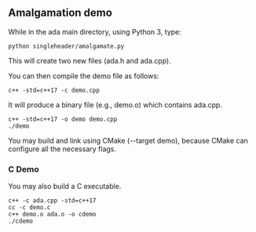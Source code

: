 ## Amalgamation demo

While in the ada main directory, using Python 3, type:

```
python singleheader/amalgamate.py
```

This will create two new files (ada.h and ada.cpp).

You can then compile the demo file as follows:

```
c++ -std=c++17 -c demo.cpp
```

It will produce a binary file (e.g., demo.o) which contains ada.cpp.

```
c++ -std=c++17 -o demo demo.cpp
./demo
```

You may build and link using CMake (--target demo), because CMake can configure all the necessary flags.


### C Demo

You may also build a C executable.

```
c++ -c ada.cpp -std=c++17
cc -c demo.c
c++ demo.o ada.o -o cdemo
./cdemo
```
